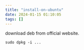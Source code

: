 ```yaml
---
title: "install-on-ubuntu"
date: 2024-01-15 01:10:05
tags: []
---
```

download deb from official website.

```
sudo dpkg -i ...
```

